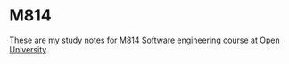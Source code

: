 # M814

These are my study notes for [M814 Software engineering course at Open University](http://www.open.ac.uk/postgraduate/modules/m814).
